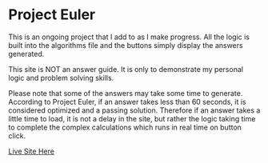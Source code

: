 # Project Euler

This is an ongoing project that I add to as I make progress.  All the logic is built into the algorithms file and the buttons simply display the answers generated.

This site is NOT an answer guide.  It is only to demonstrate my personal logic and problem solving skills. 

Please note that some of the answers may take some time to generate.  According to Project Euler, if an answer takes less than 60 seconds, it is considered optimized and a passing solution. Therefore if an answer takes a little time to load, it is not a delay in the site, but rather the logic taking time to complete the complex calculations which runs in real time on button click.   


<a href="https://zealous-turing-45f02b.netlify.app/" target="_blank">Live Site Here</a>
        
